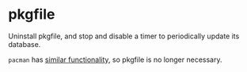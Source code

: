 pkgfile
=======

Uninstall pkgfile, and stop and disable a timer to periodically update its
database.

`pacman` has [similar
functionality](https://wiki.archlinux.org/index.php/Pacman#Search_for_a_package_that_contains_a_specific_file),
so pkgfile is no longer necessary.

